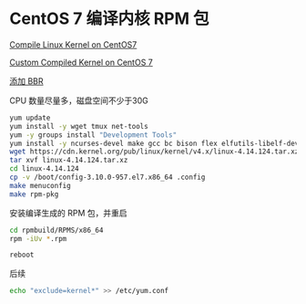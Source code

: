 # CentOS 7 编译内核 RPM 包

[Compile Linux Kernel on CentOS7](https://linuxhint.com/compile-linux-kernel-centos7/)

[Custom Compiled Kernel on CentOS 7](https://www.linode.com/docs/tools-reference/custom-kernels-distros/custom-compiled-kernel-centos-7/)

[添加 BBR](https://www.cyberciti.biz/cloud-computing/increase-your-linux-server-internet-speed-with-tcp-bbr-congestion-control/)

CPU 数量尽量多，磁盘空间不少于30G

```bash
yum update
yum install -y wget tmux net-tools
yum -y groups install "Development Tools"
yum install -y ncurses-devel make gcc bc bison flex elfutils-libelf-devel openssl-devel grub2
wget https://cdn.kernel.org/pub/linux/kernel/v4.x/linux-4.14.124.tar.xz
tar xvf linux-4.14.124.tar.xz
cd linux-4.14.124
cp -v /boot/config-3.10.0-957.el7.x86_64 .config
make menuconfig
make rpm-pkg
```

安装编译生成的 RPM 包，并重启

```bash
cd rpmbuild/RPMS/x86_64
rpm -iUv *.rpm

reboot
```

后续

```bash
echo "exclude=kernel*" >> /etc/yum.conf
```

